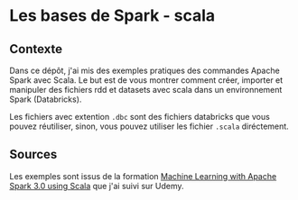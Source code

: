 # Les bases de Spark - scala
## Contexte
Dans ce dépôt, j'ai mis des exemples pratiques des commandes Apache Spark avec Scala. Le but est de vous montrer comment créer, importer et manipuler des fichiers rdd et datasets avec scala dans un environnement Spark (Databricks).

Les fichiers avec extention `.dbc` sont des fichiers databricks que vous pouvez réutiliser, sinon, vous pouvez utiliser les fichier ``.scala`` diréctement.

## Sources
Les exemples sont issus de la formation [Machine Learning with Apache Spark 3.0 using Scala]() que j'ai suivi sur Udemy.